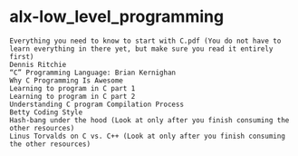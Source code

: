 # alx-low_level_programming

    Everything you need to know to start with C.pdf (You do not have to learn everything in there yet, but make sure you read it entirely first)
    Dennis Ritchie
    “C” Programming Language: Brian Kernighan
    Why C Programming Is Awesome
    Learning to program in C part 1
    Learning to program in C part 2
    Understanding C program Compilation Process
    Betty Coding Style
    Hash-bang under the hood (Look at only after you finish consuming the other resources)
    Linus Torvalds on C vs. C++ (Look at only after you finish consuming the other resources)

